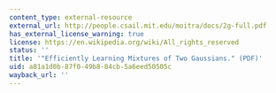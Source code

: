 ```yaml
---
content_type: external-resource
external_url: http://people.csail.mit.edu/moitra/docs/2g-full.pdf
has_external_license_warning: true
license: https://en.wikipedia.org/wiki/All_rights_reserved
status: ''
title: '"Efficiently Learning Mixtures of Two Gaussians." (PDF)'
uid: a81a1d0b-87f0-49b8-84cb-5a6eed50505c
wayback_url: ''
---
```

